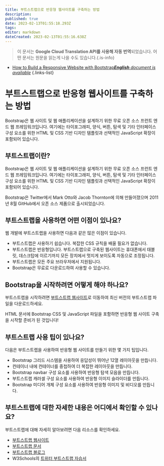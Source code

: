 ```yaml
---
title: 부트스트랩으로 반응형 웹사이트를 구축하는 방법
description: 
published: true
date: 2023-02-13T01:55:18.293Z
tags: 
editor: markdown
dateCreated: 2023-02-13T01:55:16.638Z
---
```


> 이 문서는 **Google Cloud Translation API를 사용해 자동 번역**되었습니다.
어떤 문서는 원문을 읽는게 나을 수도 있습니다.{.is-info}



- [How to Build a Responsive Website with Bootstrap***English** document is available*](/en/Knowledge-base/Common/how-to-build-a-responsive-website-with-bootstrap)
{.links-list}

      

# 부트스트랩으로 반응형 웹사이트를 구축하는 방법

Bootstrap은 웹 사이트 및 웹 애플리케이션을 설계하기 위한 무료 오픈 소스 프런트 엔드 웹 프레임워크입니다. 여기에는 타이포그래피, 양식, 버튼, 탐색 및 기타 인터페이스 구성 요소를 위한 HTML 및 CSS 기반 디자인 템플릿과 선택적인 JavaScript 확장이 포함되어 있습니다.

## 부트스트랩이란?

Bootstrap은 웹 사이트 및 웹 애플리케이션을 설계하기 위한 무료 오픈 소스 프런트 엔드 웹 프레임워크입니다. 여기에는 타이포그래피, 양식, 버튼, 탐색 및 기타 인터페이스 구성 요소를 위한 HTML 및 CSS 기반 디자인 템플릿과 선택적인 JavaScript 확장이 포함되어 있습니다.

Bootstrap은 Twitter에서 Mark Otto와 Jacob Thornton에 의해 만들어졌으며 2011년 8월 GitHub에서 오픈 소스 제품으로 출시되었습니다.

## 부트스트랩을 사용하면 어떤 이점이 있나요?

웹 개발에 부트스트랩을 사용하면 다음과 같은 많은 이점이 있습니다.

- 부트스트랩은 사용하기 쉽습니다. 복잡한 CSS 규칙을 배울 필요가 없습니다.
- 부트스트랩은 반응형입니다. 부트스트랩으로 구축된 웹사이트는 휴대폰에서 태블릿, 데스크탑에 이르기까지 모든 장치에서 멋지게 보이도록 자동으로 조정됩니다.
- 부트스트랩은 모든 주요 브라우저에서 지원됩니다.
- Bootstrap은 무료로 다운로드하여 사용할 수 있습니다.

## Bootstrap을 시작하려면 어떻게 해야 하나요?

부트스트랩을 시작하려면 [부트스트랩 웹사이트](http://getbootstrap.com/)로 이동하여 최신 버전의 부트스트랩 파일을 다운로드하세요.

HTML 문서에 Bootstrap CSS 및 JavaScript 파일을 포함하면 반응형 웹 사이트 구축을 시작할 준비가 된 것입니다!

## 부트스트랩 사용 팁이 있나요?

다음은 부트스트랩을 사용하여 반응형 웹 사이트를 만들기 위한 몇 가지 팁입니다.

- Bootstrap 그리드 시스템을 사용하여 응답성이 뛰어난 12열 레이아웃을 만듭니다.
- 컨테이너 내에 컨테이너를 중첩하여 더 복잡한 레이아웃을 만듭니다.
- Bootstrap navbar 구성 요소를 사용하여 반응형 탐색 모음을 만듭니다.
- 부트스트랩 캐러셀 구성 요소를 사용하여 반응형 이미지 슬라이더를 만듭니다.
- Bootstrap 미디어 개체 구성 요소를 사용하여 반응형 이미지 및 비디오를 만듭니다.

## 부트스트랩에 대한 자세한 내용은 어디에서 확인할 수 있나요?

부트스트랩에 대해 자세히 알아보려면 다음 리소스를 확인하세요.

- [부트스트랩 웹사이트](http://getbootstrap.com/)
- [부트스트랩 문서](http://getbootstrap.com/docs/)
- [부트스트랩 블로그](http://blog.getbootstrap.com/)
- W3Schools의 [트위터 부트스트랩 자습서](http://www.w3schools.com/bootstrap/)